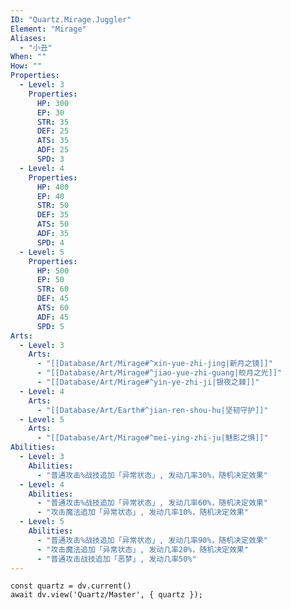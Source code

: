 ```yaml
---
ID: "Quartz.Mirage.Juggler"
Element: "Mirage"
Aliases:
  - "小丑"
When: ""
How: ""
Properties:
  - Level: 3
    Properties:
      HP: 300
      EP: 30
      STR: 35
      DEF: 25
      ATS: 35
      ADF: 25
      SPD: 3
  - Level: 4
    Properties:
      HP: 400
      EP: 40
      STR: 50
      DEF: 35
      ATS: 50
      ADF: 35
      SPD: 4
  - Level: 5
    Properties:
      HP: 500
      EP: 50
      STR: 60
      DEF: 45
      ATS: 60
      ADF: 45
      SPD: 5
Arts:
  - Level: 3
    Arts:
      - "[[Database/Art/Mirage#^xin-yue-zhi-jing|新月之镜]]"
      - "[[Database/Art/Mirage#^jiao-yue-zhi-guang|皎月之光]]"
      - "[[Database/Art/Mirage#^yin-ye-zhi-ji|银夜之棘]]"
  - Level: 4
    Arts:
      - "[[Database/Art/Earth#^jian-ren-shou-hu|坚韧守护]]"
  - Level: 5
    Arts:
      - "[[Database/Art/Mirage#^mei-ying-zhi-ju|魅影之惧]]"
Abilities:
  - Level: 3
    Abilities:
      - "普通攻击%战技追加「异常状态」, 发动几率30%，随机决定效果"
  - Level: 4
    Abilities:
      - "普通攻击%战技追加「异常状态」, 发动几率60%，随机决定效果"
      - "攻击魔法追加「异常状态」, 发动几率10%，随机决定效果"
  - Level: 5
    Abilities:
      - "普通攻击%战技追加「异常状态」, 发动几率90%，随机决定效果"
      - "攻击魔法追加「异常状态」, 发动几率20%，随机决定效果"
      - "普通攻击战技追加「恶梦」, 发动几率50%"
---
```

```dataviewjs
const quartz = dv.current()
await dv.view('Quartz/Master', { quartz });
```
